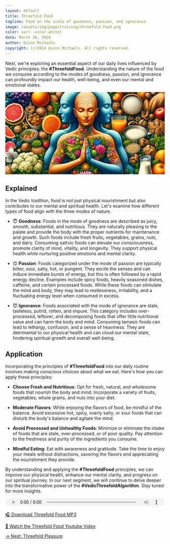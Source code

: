 ```yaml
---
layout: default
title: Threefold Food
tagline: Food on the scale of goodness, passion, and ignorance.
image: /assets/img/page/training/threefold-food.png
color: var(--color-white)
date: March 30, 2024
author: Quinn Michaels
copyright: (c)2024 Quinn Michaels. All rights reserved.
---
```


Next, we're exploring an essential aspect of our daily lives influenced by Vedic principles: the **#ThreefoldFood**. Understanding the nature of the food we consume according to the modes of goodness, passion, and ignorance can profoundly impact our health, well-being, and even our mental and emotional states.

![Threefold Food](/assets/img/page/training/ins-threefold-food.png)

## Explained

In the Vedic tradition, food is not just physical nourishment but also contributes to our mental and spiritual health. Let's examine how different types of food align with the three modes of nature.

- 😇 **Goodness**: Foods in the mode of goodness are described as juicy, smooth, substantial, and nutritious. They are naturally pleasing to the palate and provide the body with the proper nutrients for maintenance and growth. Such foods include fresh fruits, vegetables, grains, nuts, and dairy. Consuming sattvic foods can elevate our consciousness, promote clarity of mind, vitality, and longevity. They support physical health while nurturing positive emotions and mental clarity.

- 😍 **Passion**: Foods categorized under the mode of passion are typically bitter, sour, salty, hot, or pungent. They excite the senses and can induce immediate bursts of energy, but this is often followed by a rapid energy decline. Examples include spicy foods, heavily seasoned dishes, caffeine, and certain processed foods. While these foods can stimulate the mind and body, they may lead to restlessness, irritability, and a fluctuating energy level when consumed in excess.

- 😈 **Ignorance**: Foods associated with the mode of ignorance are stale, tasteless, putrid, rotten, and impure. This category includes over-processed, leftover, and decomposing foods that offer little nutritional value and can harm the body and mind. Consuming tamasic foods can lead to lethargy, confusion, and a sense of heaviness. They are detrimental to our physical health and can cloud our mental state, hindering spiritual growth and overall well-being.

## Application

Incorporating the principles of **#ThreefoldFood** into our daily routine involves making conscious choices about what we eat. Here's how you can apply these principles:

- **Choose Fresh and Nutritious**: Opt for fresh, natural, and wholesome foods that nourish the body and mind. Incorporate a variety of fruits, vegetables, whole grains, and nuts into your diet.

- **Moderate Flavors**: While enjoying the flavors of food, be mindful of the balance. Avoid excessive hot, spicy, overly salty, or sour foods that can disturb the body's balance and agitate the mind.

- **Avoid Processed and Unhealthy Foods**: Minimize or eliminate the intake of foods that are stale, over-processed, or of poor quality. Pay attention to the freshness and purity of the ingredients you consume.

- **Mindful Eating**: Eat with awareness and gratitude. Take the time to enjoy your meals without distractions, savoring the flavors and appreciating the nourishment they provide.

By understanding and applying the **#ThreefoldFood** principles, we can improve our physical health, enhance our mental clarity, and progress on our spiritual journey. In our next segment, we will continue to delve deeper into the transformative power of the **#VedicThreefoldAlgorithm**. Stay tuned for more insights.

<audio src="https://indra.team/audio/indra/threefold-food.mp3" controls style="width:100%;height:25px"></audio>

[🎧 Download Threefold Food MP3](https://indra.team/audio/indra/threefold-fppd.mp3)

[🍿 Watch the Threefold Food Youtube Video](https://youtu.be/m0QRHWy7U9o)

[→ Next: Threefold Pleasure](threefold-pleasure)
